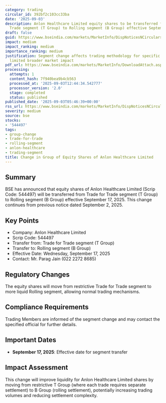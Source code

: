 ```yaml
---
category: trading
circular_id: 392bf2c103cc33ba
date: '2025-09-03'
description: Anlon Healthcare Limited equity shares to be transferred from Trade for
  Trade segment (T Group) to Rolling segment (B Group) effective September 17, 2025.
draft: false
guid: https://www.bseindia.com/markets/MarketInfo/DispNoticesNCirculars.aspx?Noticeid={2435B243-A881-423A-964E-75A92E2D076A}&noticeno=20250903-1&dt=09/03/2025&icount=1&totcount=21&flag=0
impact: medium
impact_ranking: medium
importance_ranking: medium
justification: Segment change affects trading methodology for specific stock but has
  limited broader market impact
pdf_url: https://www.bseindia.com/markets/MarketInfo/DownloadAttach.aspx?id=20250903-1&attachedId=
processing:
  attempts: 1
  content_hash: 7f940bea9b4cb563
  processed_at: '2025-09-03T12:44:34.542777'
  processor_version: '2.0'
  stage: completed
  status: published
published_date: '2025-09-03T05:46:39+00:00'
rss_url: https://www.bseindia.com/markets/MarketInfo/DispNoticesNCirculars.aspx?Noticeid={2435B243-A881-423A-964E-75A92E2D076A}&noticeno=20250903-1&dt=09/03/2025&icount=1&totcount=21&flag=0
severity: medium
source: bse
stocks:
- '544497'
tags:
- group-change
- trade-for-trade
- rolling-segment
- anlon-healthcare
- trading-segment
title: Change in Group of Equity Shares of Anlon Healthcare Limited
---
```


## Summary

BSE has announced that equity shares of Anlon Healthcare Limited (Scrip Code: 544497) will be transferred from Trade for Trade segment (T Group) to Rolling segment (B Group) effective September 17, 2025. This change continues from previous notice dated September 2, 2025.

## Key Points

- Company: Anlon Healthcare Limited
- Scrip Code: 544497
- Transfer from: Trade for Trade segment (T Group)
- Transfer to: Rolling segment (B Group)
- Effective Date: Wednesday, September 17, 2025
- Contact: Mr. Parag Jain (022 2272 8685)

## Regulatory Changes

The equity shares will move from restrictive Trade for Trade segment to more liquid Rolling segment, allowing normal trading mechanisms.

## Compliance Requirements

Trading Members are informed of the segment change and may contact the specified official for further details.

## Important Dates

- **September 17, 2025**: Effective date for segment transfer

## Impact Assessment

This change will improve liquidity for Anlon Healthcare Limited shares by moving from restrictive T Group (where each trade requires separate settlement) to B Group (rolling settlement), potentially increasing trading volumes and reducing settlement complexity.